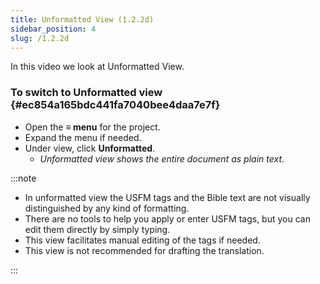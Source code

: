 ```yaml
---
title: Unformatted View (1.2.2d)
sidebar_position: 4
slug: /1.2.2d
---
```




In this video we look at Unformatted View.


### To switch to Unformatted view {#ec854a165bdc441fa7040bee4daa7e7f}

- Open the **≡ menu** for the project.
- Expand the menu if needed.
- Under view, click **Unformatted**.
	- _Unformatted view shows the entire document as plain text_.

:::note

- In unformatted view the USFM tags and the Bible text are not visually distinguished by any kind of formatting.
- There are no tools to help you apply or enter USFM tags, but you can edit them directly by simply typing.
- This view facilitates manual editing of the tags if needed.
- This view is not recommended for drafting the translation.

:::

